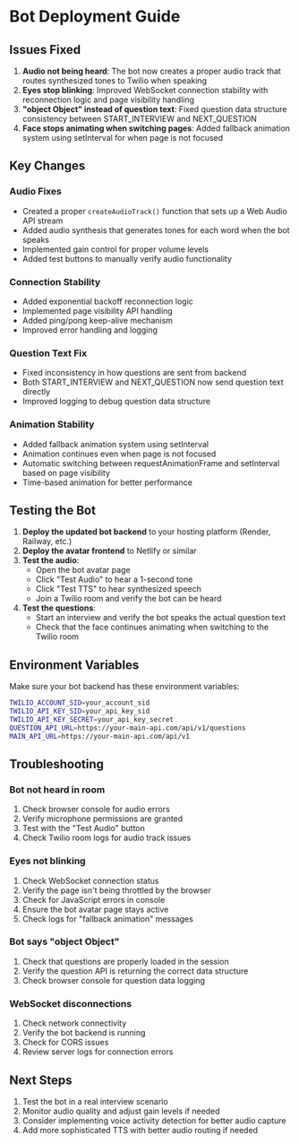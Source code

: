 # Bot Deployment Guide

## Issues Fixed

1. **Audio not being heard**: The bot now creates a proper audio track that routes synthesized tones to Twilio when speaking
2. **Eyes stop blinking**: Improved WebSocket connection stability with reconnection logic and page visibility handling
3. **"object Object" instead of question text**: Fixed question data structure consistency between START_INTERVIEW and NEXT_QUESTION
4. **Face stops animating when switching pages**: Added fallback animation system using setInterval for when page is not focused

## Key Changes

### Audio Fixes
- Created a proper `createAudioTrack()` function that sets up a Web Audio API stream
- Added audio synthesis that generates tones for each word when the bot speaks
- Implemented gain control for proper volume levels
- Added test buttons to manually verify audio functionality

### Connection Stability
- Added exponential backoff reconnection logic
- Implemented page visibility API handling
- Added ping/pong keep-alive mechanism
- Improved error handling and logging

### Question Text Fix
- Fixed inconsistency in how questions are sent from backend
- Both START_INTERVIEW and NEXT_QUESTION now send question text directly
- Improved logging to debug question data structure

### Animation Stability
- Added fallback animation system using setInterval
- Animation continues even when page is not focused
- Automatic switching between requestAnimationFrame and setInterval based on page visibility
- Time-based animation for better performance

## Testing the Bot

1. **Deploy the updated bot backend** to your hosting platform (Render, Railway, etc.)
2. **Deploy the avatar frontend** to Netlify or similar
3. **Test the audio**:
   - Open the bot avatar page
   - Click "Test Audio" to hear a 1-second tone
   - Click "Test TTS" to hear synthesized speech
   - Join a Twilio room and verify the bot can be heard
4. **Test the questions**:
   - Start an interview and verify the bot speaks the actual question text
   - Check that the face continues animating when switching to the Twilio room

## Environment Variables

Make sure your bot backend has these environment variables:

```bash
TWILIO_ACCOUNT_SID=your_account_sid
TWILIO_API_KEY_SID=your_api_key_sid
TWILIO_API_KEY_SECRET=your_api_key_secret
QUESTION_API_URL=https://your-main-api.com/api/v1/questions
MAIN_API_URL=https://your-main-api.com/api/v1
```

## Troubleshooting

### Bot not heard in room
1. Check browser console for audio errors
2. Verify microphone permissions are granted
3. Test with the "Test Audio" button
4. Check Twilio room logs for audio track issues

### Eyes not blinking
1. Check WebSocket connection status
2. Verify the page isn't being throttled by the browser
3. Check for JavaScript errors in console
4. Ensure the bot avatar page stays active
5. Check logs for "fallback animation" messages

### Bot says "object Object"
1. Check that questions are properly loaded in the session
2. Verify the question API is returning the correct data structure
3. Check browser console for question data logging

### WebSocket disconnections
1. Check network connectivity
2. Verify the bot backend is running
3. Check for CORS issues
4. Review server logs for connection errors

## Next Steps

1. Test the bot in a real interview scenario
2. Monitor audio quality and adjust gain levels if needed
3. Consider implementing voice activity detection for better audio capture
4. Add more sophisticated TTS with better audio routing if needed 